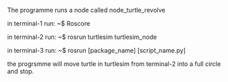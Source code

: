 

The programme runs a node called node_turtle_revolve

in terminal-1 run: ~$ Roscore

in terminal-2 run:
~$ rosrun turtlesim turtlesim_node

in terminal-3 run: ~$ rosrun [package_name] [script_name.py]

the progrsmme will move turtle in turtlesim from terminal-2 into a full circle and stop.
